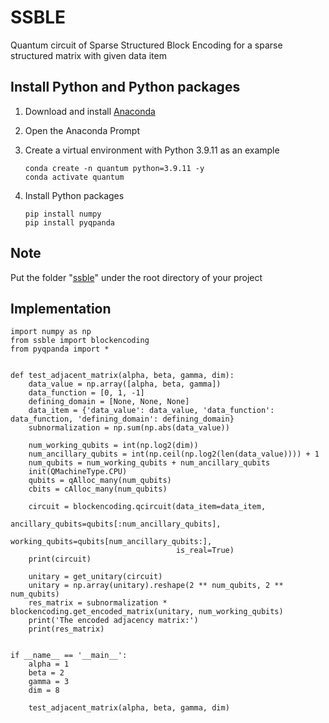 # SSBLE
Quantum circuit of Sparse Structured Block Encoding for a sparse structured matrix with given data item

## Install Python and Python packages

1. Download and install [Anaconda](https://www.anaconda.com/download)

2. Open the Anaconda Prompt
   
3. Create a virtual environment with Python 3.9.11 as an example

   ```
   conda create -n quantum python=3.9.11 -y
   conda activate quantum
   ```

3. Install Python packages

   ```
   pip install numpy
   pip install pyqpanda
   ```

## Note

Put the folder "[ssble](https://github.com/ChunlinYangHEU/SSBLE_python/tree/main/ssble)" under the root directory of your project

## Implementation

```
import numpy as np
from ssble import blockencoding
from pyqpanda import *


def test_adjacent_matrix(alpha, beta, gamma, dim):
    data_value = np.array([alpha, beta, gamma])
    data_function = [0, 1, -1]
    defining_domain = [None, None, None]
    data_item = {'data_value': data_value, 'data_function': data_function, 'defining_domain': defining_domain}
    subnormalization = np.sum(np.abs(data_value))

    num_working_qubits = int(np.log2(dim))
    num_ancillary_qubits = int(np.ceil(np.log2(len(data_value)))) + 1
    num_qubits = num_working_qubits + num_ancillary_qubits
    init(QMachineType.CPU)
    qubits = qAlloc_many(num_qubits)
    cbits = cAlloc_many(num_qubits)

    circuit = blockencoding.qcircuit(data_item=data_item,
                                     ancillary_qubits=qubits[:num_ancillary_qubits],
                                     working_qubits=qubits[num_ancillary_qubits:],
                                     is_real=True)
    print(circuit)

    unitary = get_unitary(circuit)
    unitary = np.array(unitary).reshape(2 ** num_qubits, 2 ** num_qubits)
    res_matrix = subnormalization * blockencoding.get_encoded_matrix(unitary, num_working_qubits)
    print('The encoded adjacency matrix:')
    print(res_matrix)


if __name__ == '__main__':
    alpha = 1
    beta = 2
    gamma = 3
    dim = 8

    test_adjacent_matrix(alpha, beta, gamma, dim)
```

